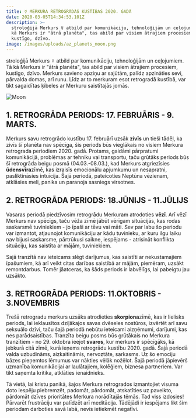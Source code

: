 ```yaml
---
title: ☿️ MERKURA RETROGRĀDĀS KUSTĪBAS 2020. GADĀ
date: 2020-03-05T14:34:53.101Z
description: >-
  stroloģijā Merkurs ☿️ atbild par komunikāciju, tehnoloģijām un ceļojumiem. Tā
  kā Merkurs ir "ātrā planēta", tas abild par visiem ātrajiem procesiem,
  kustīgo, dzīvo. 
image: /images/uploads/az_planets_moon.png
---
```

stroloģijā Merkurs ☿️ atbild par komunikāciju, tehnoloģijām un ceļojumiem. Tā kā Merkurs ir "ātrā planēta", tas abild par visiem ātrajiem procesiem, kustīgo, dzīvo. Merkurs savieno apziņu ar sajūtām, palīdz apzināties sevi, pārvalda domas, arī runu. Līdz ar to merkuram esot retrogradā kustībā, var tikt sagaidītas ķibeles ar Merkuru saistītajās jomās.

![Moon](/images/uploads/az_planets_moon.png "moon")

## 1. RETROGRĀDA PERIODS: **17. FEBRUĀRIS - 9. MARTS.**

Merkurs savu retrogrādo kustību 17. februārī uzsāk **zivīs** un tieši tādēļ, ka zivīs šī planēta nav spēcīga, šis periods būs vieglākais no visiem Merkura retrograda periodiem 2020. gadā. Protams, gaidāmi pārpratumi komunikācijā, problēmas ar tehniku vai transportu, taču grūtāks periods būs šī retrogrāda beigu posmā (04.03.-08.03.), kad Merkurs atgriezīsies **ūdensvīra**zīmē, kas izraisīs emocionālu apjumkumu un nesapratni, pasliktināsies intuīcija. Šajā periodā, pateicoties Neptūna vēzienam, atklāsies meli, panika un paranoja sasniegs virsotnes.



## 2. RETROGRĀDA PERIODS: **18.JŪNIJS - 11.JŪLIJS**

Vasaras periodā piedzīvosim retrogrādu Merkuram atrodoties **vēzī**. Arī vēzī Merkurs nav spēcīgs, taču vēža zīmē jābūt vērīgam situācijās, kas rodas saskarsmē tuviniekiem - jo īpaši ar tēvu vai māti. Sev par labu šo periodu var izmantot, atjaunojot komunikāciju ar kādu tuvinieku, ar kuru ilgu laiku nav bijusi saskarsme, pārtrūkusi saikne, iespējams - atrisināt konflikta situāciju, kas saistīta ar mājām, tuviniekiem.

Sajā tranzītā nav ieteicams slēgt darījumus, kas saistīti ar nekustamajiem īpašumiem, kā arī veikt citas darības saistībā ar mājām, piemēram, uzsākt remontdarbus. Tomēr jāatceras, ka šāds periods ir labvēlīgs, lai pabeigtu jau uzsākto.



## 3. RETROGRĀDA PERIODS: **11.OKTOBRIS - 3.NOVEMBRIS**

Trešā retrogradu merkurs uzsāks atrodieties **skorpiona**zīmē, kas ir lielisks periods, lai ieklausītos dziļākajos savas dvēseles nostūros, izvērtēt arī savu seksuālo dzīvi, taču šajā periodā nebūtu ieteicami aizņēmumi, darījumi, kas nes parādsaistības. Tranzīta beigu posms būs grūtākais no Merkura tranzītiem - no 29. oktobra ieejot **svaros**, kur merkurs ir spēcīgāks, kā jebkurā citā zīmē, kurā ieņems retrogrādu kustību 2020. gadā. Šajā periodā valda uzbudināms, aizkaitināmis, nervoztāte, sarkasms. Uz šo emociju bāzes pieņemtos lēmumus var nākties vēlāk nožēlot. Šajā periodā jāpievērš uzmanība komunikācijai ar laulātajiem, kolēģiem, biznesa partneriem. Var tikt saņemta kritika, atklāties ienaidnieks.



Tā vietā, lai kristu panikā, šajos Merkura retrogrados izmantojiet visuma doto iespēju piebremzēt, padomāt, pārdomāt, atskatīties uz paveikto, pārdomāt dzīves prioritātes Merkura norādītajās tēmās. Tad viss izdosies! Pārvarēt frustrāciju var palīdzēt arī meditācija. Tādējādi ir iespējams likt šim periodam darboties savā labā, nevis ietiekmēt negatīvi.